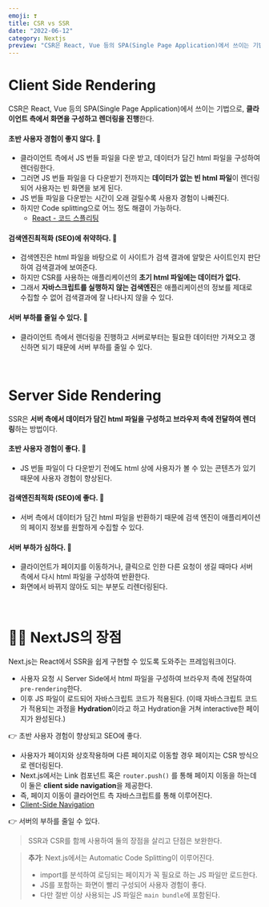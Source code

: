 ```yaml
---
emoji: ❣️
title: CSR vs SSR
date: "2022-06-12"
category: Nextjs
preview: "CSR은 React, Vue 등의 SPA(Single Page Application)에서 쓰이는 기법으로, 클라이언트 측에서 화면을 구성하고 렌더링을 진행한다. 초반 사용자 경험이 좋지 않다. 클라이언트 측에서 JS 번들 파일을 다운 받고, 데이터가 담긴 html 파일을 구성하여 렌더링한다. 그러면 JS 번들 파일을 다 다운받기 전까지는 데이터가 없는 빈 html 파일이 렌더링되어 사용자는 빈 화면을 보게 된다. JS 번들 파일을 다운받는 시간이 오래 걸릴수록 사용자 경험이 나빠진다. 하지만 Code splitting으로 어느 정도 해결이 가능하다. 검색엔진최적화 (SEO)에 취약하다. 검색엔진은 html 파일을 바탕으로 이 사이트가 검색 결과에 알맞은 사이트인지 판단하여 검색결과에 보여준다. 하지만 CSR를 사용하는 애플리케이션의 초기 html 파일에는 데이터가 없다. 그래서 자바스크립트를 실행하지 않는 검색엔진은 애플리케이션의 정보를 제대로 수집할 수 없어 검색결과에 잘 나타나지 않을 수 있다."
---
```


# Client Side Rendering

CSR은 React, Vue 등의 SPA(Single Page Application)에서 쓰이는 기법으로, **클라이언트 측에서 화면을 구성하고 렌더링을 진행**한다.

#### 초반 사용자 경험이 좋지 않다. 👥

- 클라이언트 측에서 JS 번들 파일을 다운 받고, 데이터가 담긴 html 파일을 구성하여 렌더링한다.
- 그러면 JS 번들 파일을 다 다운받기 전까지는 **데이터가 없는 빈 html 파일**이 렌더링되어 사용자는 빈 화면을 보게 된다.
- JS 번들 파일을 다운받는 시간이 오래 걸릴수록 사용자 경험이 나빠진다.
- 하지만 Code splitting으로 어느 정도 해결이 가능하다.
  - [React - 코드 스플리팅](https://www.eunnbi.dev/posts/react-code-splitting)

#### 검색엔진최적화 (SEO)에 취약하다. 🔎

- 검색엔진은 html 파일을 바탕으로 이 사이트가 검색 결과에 알맞은 사이트인지 판단하여 검색결과에 보여준다.
- 하지만 CSR를 사용하는 애플리케이션의 **초기 html 파일에는 데이터가 없다.**
- 그래서 **자바스크립트를 실행하지 않는 검색엔진**은 애플리케이션의 정보를 제대로 수집할 수 없어 검색결과에 잘 나타나지 않을 수 있다.

#### 서버 부하를 줄일 수 있다. 🤯

- 클라이언트 측에서 렌더링을 진행하고 서버로부터는 필요한 데이터만 가져오고 갱신하면 되기 때문에 서버 부하를 줄일 수 있다.

<br/>

# Server Side Rendering

SSR은 **서버 측에서 데이터가 담긴 html 파일을 구성하고 브라우저 측에 전달하여 렌더링**하는 방법이다.

#### 초반 사용자 경험이 좋다. 👥

- JS 번들 파일이 다 다운받기 전에도 html 상에 사용자가 볼 수 있는 콘텐츠가 있기 때문에 사용자 경험이 향상된다.

#### 검색엔진최적화 (SEO)에 좋다. 🔎

- 서버 측에서 데이터가 담긴 html 파일을 반환하기 때문에 검색 엔진이 애플리케이션의 페이지 정보를 원할하게 수집할 수 있다.

#### 서버 부하가 심하다. 🤯

- 클라이언트가 페이지를 이동하거나, 클릭으로 인한 다른 요청이 생길 때마다 서버 측에서 다시 html 파일을 구성하여 반환한다.
- 화면에서 바뀌지 않아도 되는 부분도 리렌더링된다.

<br/>

# 👍🏻 NextJS의 장점

Next.js는 React에서 SSR을 쉽게 구현할 수 있도록 도와주는 프레임워크이다.

- 사용자 요청 시 Server Side에서 html 파일을 구성하여 브라우저 측에 전달하여 `pre-rendering`한다.
- 이후 JS 파일이 로드되어 자바스크립트 코드가 적용된다. (이때 자바스크립트 코드가 적용되는 과정을 **Hydration**이라고 하고 Hydration을 거쳐 interactive한 페이지가 완성된다.)

👉 초반 사용자 경험이 향상되고 SEO에 좋다.

- 사용자가 페이지와 상호작용하며 다른 페이지로 이동할 경우 페이지는 CSR 방식으로 렌더링된다.
- Next.js에서는 Link 컴포넌트 혹은 `router.push()` 를 통해 페이지 이동을 하는데 이 둘은 **client side navigation**을 제공한다.
- 즉, 페이지 이동이 클라어언트 측 자바스크립트를 통해 이루어진다.
- [Client-Side Navigation](https://nextjs.org/learn/basics/navigate-between-pages/client-side)

👉 서버의 부하를 줄일 수 있다.

> SSR과 CSR를 함께 사용하여 둘의 장점을 살리고 단점은 보완한다.

> **추가**: Next.js에서는 Automatic Code Splitting이 이루어진다.
>
> - import를 분석하여 로딩되는 페이지가 꼭 필요로 하는 JS 파일만 로드한다.
> - JS를 포함하는 화면이 빨리 구성되어 사용자 경험이 좋다.
> - 다만 절반 이상 사용되는 JS 파일은 `main bundle`에 포함된다.
